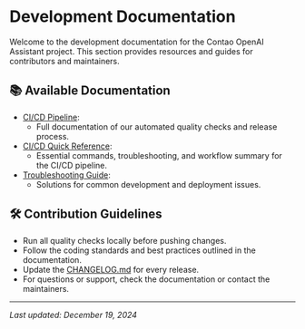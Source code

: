# Development Documentation

Welcome to the development documentation for the Contao OpenAI Assistant project. This section provides resources and guides for contributors and maintainers.

## 📚 Available Documentation

- [CI/CD Pipeline](./ci-cd-pipeline.md):
  - Full documentation of our automated quality checks and release process.
- [CI/CD Quick Reference](./ci-cd-quick-reference.md):
  - Essential commands, troubleshooting, and workflow summary for the CI/CD pipeline.
- [Troubleshooting Guide](./troubleshooting.md):
  - Solutions for common development and deployment issues.

## 🛠️ Contribution Guidelines

- Run all quality checks locally before pushing changes.
- Follow the coding standards and best practices outlined in the documentation.
- Update the [CHANGELOG.md](../../CHANGELOG.md) for every release.
- For questions or support, check the documentation or contact the maintainers.

---

*Last updated: December 19, 2024* 